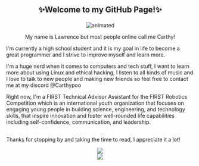 ## <p align=center>✨Welcome to my GitHub Page!✨

<p align="center">
  <img src="https://i.pinimg.com/originals/51/b7/39/51b739645dc3a082a873b7150240b6ac.gif" alt="animated" />
</p>



<p align=center> My name is Lawrence but most people online call me Carthy! 

 
I'm currently a high school student and it is my goal in life to become a great programmer and I strive to improve myself and learn more.

I'm a huge nerd when it comes to computers and tech stuff, I want to learn more about using Linux and ethical hacking, I listen to all kinds of music and I love to talk to new people and making new friends so feel free to contact me at my discord @Carthypoo

Right now, I'm a FIRST Technical Advisor Assistant for the FIRST Robotics Competition which is an international youth organization that focuses on engaging young people in building science, engineering, and technology skills, that inspire innovation and foster well-rounded life capabilities including self-confidence, communication, and leadership.

##

Thanks for stopping by and taking the time to read, I appreciate it a lot!

<div align="center">
  <a href="https://www.firstinspires.org/">
    <img src='https://solidedge.siemens.com/wp-content/uploads/2019/11/FIRST_Horz_RGB.jpg' />
<div align="center">
  <a href="https://discord.com/users/295356028332277760" >
    <img src="https://lanyard.kyrie25.me/api/295356028332277760?imgStyle=square&imgBorderRadius=10px" />
  </a>


